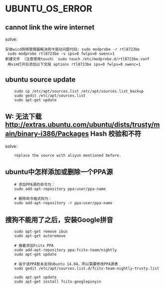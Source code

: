 # UBUNTU_OS_ERROR
## cannot link the wire internet
solve:<br/>
```
安装wicd网络管理器解决网卡驱动问题代码: sudo modprobe -r rtl8723be 
 sudo modprobe rtl8723be -v ips=0 fwlps=0 swenc=1   
新建文件 （注意使用touch） sudo touch /etc/modprobe.d/rtl8723be.conf
 用vim打开后添加以下文段 options rtl8723be ips=0 fwlps=0 swenc=1
```

## ubuntu source update

		sudo cp /etc/apt/sources.list /etc/apt/sources.list_backup
		sudo gedit /etc/apt/sources.list
		sudo apt-get update

## W: 无法下载 http://extras.ubuntu.com/ubuntu/dists/trusty/main/binary-i386/Packages  Hash 校验和不符
solve:

		replace the source with aliyun mentioned before.

## ubuntu中怎样添加或删除一个PPA源
		# 添加PPA源的命令为：
		sudo add-apt-repository ppa:user/ppa-name
		
		# 删除命令格式则为： 
		sudo add-apt-repository -r ppa:user/ppa-name 


## 搜狗不能用了之后，安装Google拼音
		sudo apt-get remove ibus
		sudo apt-get autoremove
		
		# 接着添加Fcitx PPA
		sudo add-apt-repository ppa:fcitx-team/nightly
		sudo apt-get update
		
		# 由于该PPA暂未支持Ubuntu 14.04，所以需要修改PPA源表
		sudo gedit /etc/apt/sources.list.d/fcitx-team-nightly-trusty.list
		
		sudo apt-get update
		sudo apt-get install fcitx-googlepinyin
		
		
